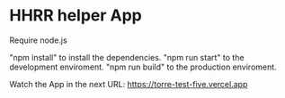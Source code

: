 # HHRR helper App 

Require node.js

"npm install" to install the dependencies.
"npm run start" to the development enviroment. 
"npm run build" to the production enviroment.

Watch the App in the next URL: https://torre-test-five.vercel.app

